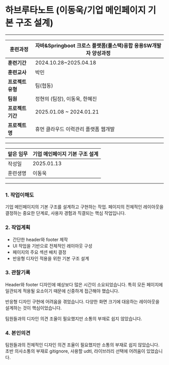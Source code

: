 # 하브루타노트 (이동욱/기업 메인페이지 기본 구조 설계)

---

| **훈련과정**    | 자바&Springboot 크로스 플랫폼(풀스택)융합 응용SW개발자 양성과정 |
| ----------- | ----------------------------------------- |
| **훈련기간**    | 2024.10.28~2025.04.18                     |
| **훈련교사**    | 박민                                        |
| **프로젝트 유형** | 팀(협동)                                     |
| **팀원**      | 정현의 (팀장), 이동욱, 한혜진                        |
| **프로젝트 기간** | 2025.01.08 ~ 2024.01.21                   |
| **프로젝트명**   | 휴먼 클라우드 이력관리 플랫폼 웹개발                      |

---

| 맡은 임무 | 기업 메인페이지 기본 구조 설계 |
| ----- | ----------------- |
| 작성일   | 2025.01.13        |
| 훈련생명  | 이동욱               |

---

### 1. 작업이해도
기업 메인페이지의 기본 구조를 설계하고 구현하는 작업.
페이지의 전체적인 레이아웃을 결정하는 중요한 단계로, 사용자 경험과 직결되는 핵심 작업입니다.
### 2. 작업계획
- 간단한 header와 footer 제작
- UI 작업을 기반으로 전체적인 레이아웃 구성
- 페이지의 주요 섹션 배치 결정
- 반응형 디자인 적용을 위한 기본 구조 설계
### 3. 관찰기록
Header와 footer 디자인에 예상보다 많은 시간이 소요되었습니다.
특히 모든 페이지에 일관되게 적용될 요소이기 때문에 신중하게 접근해야 했습니다.

반응형 디자인 구현에 어려움을 겪었습니다. 
다양한 화면 크기에 대응하는 레이아웃을 설계하는 것이 핵심이었습니다.

팀원들과의 디자인 의견 조율이 필요했지만 소통의 부재로 쉽지 않았습니다.

### 4. 본인의견

팀원들과의 전체적인 디자인 의견 조율이 필요했지만 소통의 부재로 쉽지 않았습니다.
초반 의사소통의 부재로 gitignore, 사용할 udtl, 라이브러리 선택에 어려움이 있었습니다.